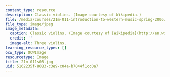 ```yaml
---
content_type: resource
description: Classic violins. (Image courtesy of Wikipedia.)
file: /media/courses/21m-011-introduction-to-western-music-spring-2006/5162235f8683c3e9c04ab7044f1cc0a7_21m-011s06.jpg
file_type: image/jpeg
image_metadata:
  caption: Classic violins. (Image courtesy of [Wikipedia](http://en.wikipedia.org/wiki/Main_Page).)
  credit: ''
  image-alt: Three violins.
learning_resource_types: []
ocw_type: OCWImage
resourcetype: Image
title: 21m-011s06.jpg
uid: 5162235f-8683-c3e9-c04a-b7044f1cc0a7
---
```

